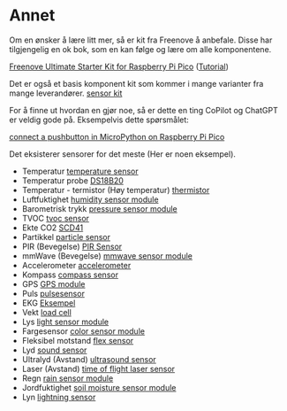 # Annet
Om en ønsker å lære litt mer, så er kit fra Freenove å anbefale.
Disse har tilgjengelig en ok bok, som en kan følge og lære om alle komponentene.

[Freenove Ultimate Starter Kit for Raspberry Pi Pico](https://store.freenove.com/products/fnk0058) ([Tutorial](https://github.com/Freenove/Freenove_Ultimate_Starter_Kit_for_Raspberry_Pi_Pico/tree/master/Python))

Det er også et basis komponent kit som kommer i mange varianter fra mange leverandører.
[sensor kit](https://www.aliexpress.com/w/wholesale-sensor-kit.html)

For å finne ut hvordan en gjør noe, så er dette en ting CoPilot og ChatGPT er veldig gode på. Eksempelvis dette spørsmålet:

[connect a pushbutton in MicroPython on Raspberry Pi Pico](https://sl.bing.net/bMZQ7j99BiC)

Det eksisterer sensorer for det meste (Her er noen eksempel).
- Temperatur [temperature sensor](https://www.aliexpress.com/w/wholesale-temperature-sensor.html)
- Temperatur probe [DS18B20](https://www.aliexpress.com/w/wholesale-ds18b20.html)
- Temperatur - termistor (Høy temperatur) [thermistor](https://www.aliexpress.com/w/wholesale-thermistor.html)
- Luftfuktighet [humidity sensor module](https://www.aliexpress.com/w/wholesale-humidity-sensor-module.html)
- Barometrisk trykk [pressure sensor module](https://www.aliexpress.com/w/wholesale-pressure-sensor-module.html)
- TVOC [tvoc sensor](https://www.aliexpress.com/w/wholesale-tvoc-sensor.html)
- Ekte CO2 [SCD41](https://thepihut.com/products/scd41-co2-sensor-breakout-carbon-dioxide-temperature-humidity)
- Partikkel [particle sensor](https://www.aliexpress.com/w/wholesale-particle-sensor.html)
- PIR (Bevegelse) [PIR Sensor](https://www.aliexpress.com/w/wholesale-pir-sensor.html)
- mmWave (Bevegelse) [mmwave sensor module](https://www.aliexpress.com/w/wholesale-mmwave-sensor-module.html)
- Accelerometer [accelerometer](https://www.aliexpress.com/w/wholesale-accelerometer.html)
- Kompass [compass sensor](https://www.aliexpress.com/w/wholesale-compass-sensor.html)
- GPS [GPS module](https://www.aliexpress.com/w/wholesale-gps-module.html)
- Puls [pulsesensor](https://www.aliexpress.com/w/wholesale-pulsesensor.html)
- EKG [Eksempel](https://www.aliexpress.com/item/32881611034.html)
- Vekt [load cell](https://www.aliexpress.com/w/wholesale-load-cell.html)
- Lys [light sensor module](https://www.aliexpress.com/w/wholesale-light-sensor-module.html)
- Fargesensor [color sensor module](https://www.aliexpress.com/w/wholesale-color-sensor-module.html)
- Fleksibel motstand [flex sensor](https://www.aliexpress.com/w/wholesale-flex-sensor.html?spm=a2g0o.productlist.search.0)
- Lyd [sound sensor](https://www.aliexpress.com/w/wholesale-sound-sensor.html?spm=a2g0o.productlist.search.0)
- Ultralyd (Avstand) [ultrasound sensor](https://www.aliexpress.com/w/wholesale-ultrasound-sensor.html?spm=a2g0o.productlist.search.0)
- Laser (Avstand) [time of flight laser sensor](https://www.aliexpress.com/w/wholesale-time-of-flight-laser-sensor.html?spm=a2g0o.productlist.search.0)
- Regn [rain sensor module](https://www.aliexpress.com/w/wholesale-rain-sensor-module.html)
- Jordfuktighet [soil moisture sensor module](https://www.aliexpress.com/w/wholesale-soil-moisture-sensor-module.html)
- Lyn [lightning sensor](https://www.aliexpress.com/w/wholesale-lightning-sensor.html)
  
